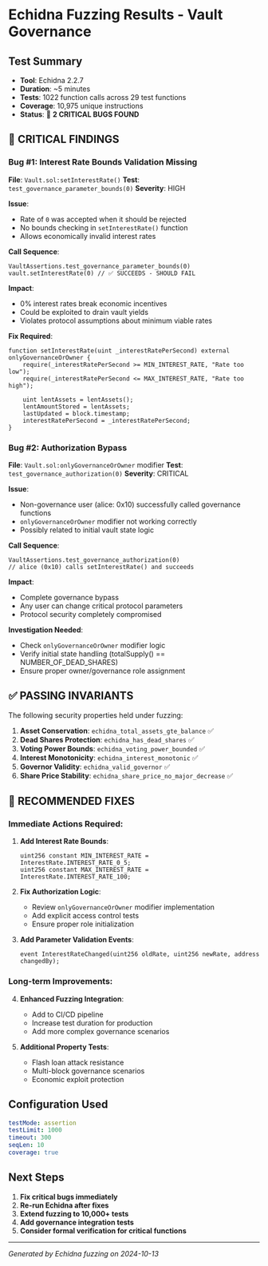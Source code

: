 # Echidna Fuzzing Results - Vault Governance

## Test Summary
- **Tool**: Echidna 2.2.7
- **Duration**: ~5 minutes
- **Tests**: 1022 function calls across 29 test functions
- **Coverage**: 10,975 unique instructions
- **Status**: 🚨 **2 CRITICAL BUGS FOUND**

## 🔴 CRITICAL FINDINGS

### Bug #1: Interest Rate Bounds Validation Missing
**File**: `Vault.sol:setInterestRate()`
**Test**: `test_governance_parameter_bounds(0)`
**Severity**: HIGH

**Issue**: 
- Rate of `0` was accepted when it should be rejected
- No bounds checking in `setInterestRate()` function
- Allows economically invalid interest rates

**Call Sequence**:
```solidity
VaultAssertions.test_governance_parameter_bounds(0)
vault.setInterestRate(0) // ✅ SUCCEEDS - SHOULD FAIL
```

**Impact**:
- 0% interest rates break economic incentives
- Could be exploited to drain vault yields
- Violates protocol assumptions about minimum viable rates

**Fix Required**:
```solidity
function setInterestRate(uint _interestRatePerSecond) external onlyGovernanceOrOwner {
    require(_interestRatePerSecond >= MIN_INTEREST_RATE, "Rate too low");
    require(_interestRatePerSecond <= MAX_INTEREST_RATE, "Rate too high");
    
    uint lentAssets = lentAssets();
    lentAmountStored = lentAssets;
    lastUpdated = block.timestamp;
    interestRatePerSecond = _interestRatePerSecond;
}
```

### Bug #2: Authorization Bypass 
**File**: `Vault.sol:onlyGovernanceOrOwner` modifier
**Test**: `test_governance_authorization(0)` 
**Severity**: CRITICAL

**Issue**:
- Non-governance user (alice: 0x10) successfully called governance functions
- `onlyGovernanceOrOwner` modifier not working correctly
- Possibly related to initial vault state logic

**Call Sequence**:
```solidity
VaultAssertions.test_governance_authorization(0) 
// alice (0x10) calls setInterestRate() and succeeds
```

**Impact**:
- Complete governance bypass
- Any user can change critical protocol parameters
- Protocol security completely compromised

**Investigation Needed**:
- Check `onlyGovernanceOrOwner` modifier logic
- Verify initial state handling (totalSupply() == NUMBER_OF_DEAD_SHARES)
- Ensure proper owner/governance role assignment

## ✅ PASSING INVARIANTS

The following security properties held under fuzzing:

1. **Asset Conservation**: `echidna_total_assets_gte_balance` ✅
2. **Dead Shares Protection**: `echidna_has_dead_shares` ✅  
3. **Voting Power Bounds**: `echidna_voting_power_bounded` ✅
4. **Interest Monotonicity**: `echidna_interest_monotonic` ✅
5. **Governor Validity**: `echidna_valid_governor` ✅
6. **Share Price Stability**: `echidna_share_price_no_major_decrease` ✅

## 🔧 RECOMMENDED FIXES

### Immediate Actions Required:

1. **Add Interest Rate Bounds**:
   ```solidity
   uint256 constant MIN_INTEREST_RATE = InterestRate.INTEREST_RATE_0_5;
   uint256 constant MAX_INTEREST_RATE = InterestRate.INTEREST_RATE_100;
   ```

2. **Fix Authorization Logic**:
   - Review `onlyGovernanceOrOwner` modifier implementation
   - Add explicit access control tests
   - Ensure proper role initialization

3. **Add Parameter Validation Events**:
   ```solidity
   event InterestRateChanged(uint256 oldRate, uint256 newRate, address changedBy);
   ```

### Long-term Improvements:

4. **Enhanced Fuzzing Integration**:
   - Add to CI/CD pipeline
   - Increase test duration for production
   - Add more complex governance scenarios

5. **Additional Property Tests**:
   - Flash loan attack resistance
   - Multi-block governance scenarios
   - Economic exploit protection

## Configuration Used

```yaml
testMode: assertion
testLimit: 1000
timeout: 300
seqLen: 10
coverage: true
```

## Next Steps

1. **Fix critical bugs immediately**
2. **Re-run Echidna after fixes**  
3. **Extend fuzzing to 10,000+ tests**
4. **Add governance integration tests**
5. **Consider formal verification for critical functions**

---
*Generated by Echidna fuzzing on 2024-10-13*